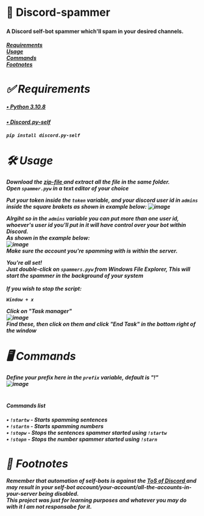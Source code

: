 # 🍁 Discord-spammer
<h5><h4> A Discord self-bot spammer which'll spam in your desired channels. <h4><h5>
  <a href="https://github.com/RishitChaudhary/discord-spammer/tree/main#-requirements"> Requirements <a>
    <br>
  <a href="https://github.com/RishitChaudhary/discord-spammer/tree/main#-usage"> Usage <a>
    <br>
  <a href="https://github.com/RishitChaudhary/discord-spammer/tree/main#-commands"> Commands <a>
    <br>
  <a href="https://github.com/RishitChaudhary/discord-spammer/tree/main#-footnotes"> Footnotes <a>

# ✅ Requirements

<h5> <a href="https://www.python.org/downloads/release/python-3108/"> • Python 3.10.8 <a> <h5>
<h5> <a href="https://github.com/dolfies/discord.py-self">• Discord.py-self <a> <h5>

```
pip install discord.py-self
```

# 🛠 Usage
Download the <a href="https://github.com/RishitChaudhary/discord-spammer/releases/download/ZipFile/discord-spammer-main.zip"> zip-file <a> and extract all the file in the same folder.
  <br>
Open `spammer.pyw` in a text editor of your choice

Put your token inside the `token` variable, and your discord user id in `admins` inside the square brakets as shown in example below:
![image](https://user-images.githubusercontent.com/109065518/203211944-de3ac878-bd56-499b-b8c6-a9e21040ae2a.png)

Alrgiht so in the `admins` variable you can put more than one user id, whoever's user id you'll put in it will have control over your bot within Discord.
<br>
As shown in the example below:
<br>
![image](https://user-images.githubusercontent.com/109065518/203212214-2c9f6c44-5b2f-4c68-882e-9104983399ac.png)
<br>
Make sure the account you're spamming with is within the server.

<b> You're all set! <b>
<br>
Just double-click on `spammers.pyw` from Windows File Explorer, This will start the spammer in the background of your system
<br>
<br>
If you wish to stop the script:
<br>
```
Window + x
```
Click on "Task manager"
<br>
![image](https://user-images.githubusercontent.com/109065518/203215873-6abeeffd-d842-4928-a772-c5bf297e4db5.png)
<br>
Find these, then click on them and click "End Task" in the bottom right of the window

# 🖥 Commands

Define your prefix here in the `prefix` variable, default is "!"
<br>
![image](https://user-images.githubusercontent.com/109065518/203216427-b6312fa6-34af-4109-b56d-1682d4b2d1d0.png)
<br>
<br>
<h5><h4> Commands list <h4><h5>

• `!startw` - Starts spamming sentences
<br>
• `!startn` - Starts spamming numbers
<br>
• `!stopw`  - Stops the sentences spammer started using `!startw`
<br>
• `!stopn`  - Stops the number spammer started using `!starn`

# 📃 Footnotes

<b> Remember that automation of self-bots is against the <a href="https://support.discord.com/hc/en-us/articles/115002192352-Automated-user-accounts-self-bots-"> ToS of Discord <a> and may result in your self-bot account/your-account/all-the-accounts-in-your-server being disabled. <b>
<br>
<b> This project was just for learning purposes and whatever you may do with it I am not responsabe for it. <b>


